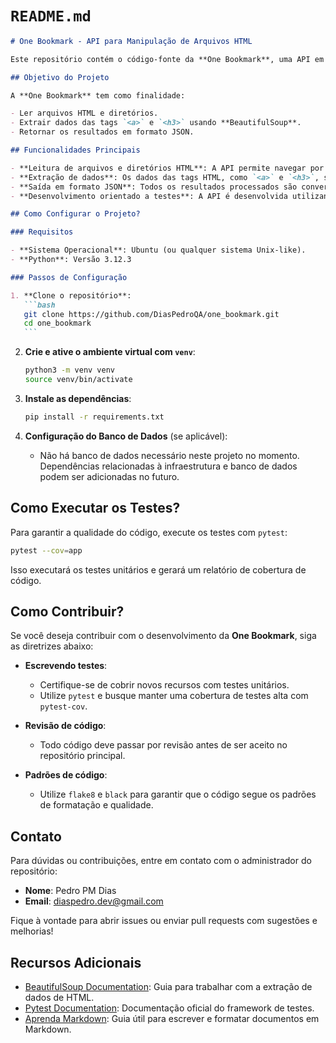 # `README.md`

````md
# One Bookmark - API para Manipulação de Arquivos HTML

Este repositório contém o código-fonte da **One Bookmark**, uma API em Python desenvolvida para manipular e processar arquivos HTML. O projeto utiliza TDD (Desenvolvimento Orientado a Testes) com `pytest` e `coverage` para garantir a qualidade e cobertura de testes.

## Objetivo do Projeto

A **One Bookmark** tem como finalidade:

- Ler arquivos HTML e diretórios.
- Extrair dados das tags `<a>` e `<h3>` usando **BeautifulSoup**.
- Retornar os resultados em formato JSON.

## Funcionalidades Principais

- **Leitura de arquivos e diretórios HTML**: A API permite navegar por diretórios e identificar arquivos HTML para extração de dados.
- **Extração de dados**: Os dados das tags HTML, como `<a>` e `<h3>`, são capturados e estruturados.
- **Saída em formato JSON**: Todos os resultados processados são convertidos em JSON para fácil manipulação.
- **Desenvolvimento orientado a testes**: A API é desenvolvida utilizando boas práticas de TDD com cobertura de testes.

## Como Configurar o Projeto?

### Requisitos

- **Sistema Operacional**: Ubuntu (ou qualquer sistema Unix-like).
- **Python**: Versão 3.12.3

### Passos de Configuração

1. **Clone o repositório**:
   ```bash
   git clone https://github.com/DiasPedroQA/one_bookmark.git
   cd one_bookmark
   ```
````

2. **Crie e ative o ambiente virtual com `venv`**:

   ```bash
   python3 -m venv venv
   source venv/bin/activate
   ```

3. **Instale as dependências**:

   ```bash
   pip install -r requirements.txt
   ```

4. **Configuração do Banco de Dados** (se aplicável):
   - Não há banco de dados necessário neste projeto no momento. Dependências relacionadas à infraestrutura e banco de dados podem ser adicionadas no futuro.

## Como Executar os Testes?

Para garantir a qualidade do código, execute os testes com `pytest`:

```bash
pytest --cov=app
```

Isso executará os testes unitários e gerará um relatório de cobertura de código.

## Como Contribuir?

Se você deseja contribuir com o desenvolvimento da **One Bookmark**, siga as diretrizes abaixo:

- **Escrevendo testes**:

  - Certifique-se de cobrir novos recursos com testes unitários.
  - Utilize `pytest` e busque manter uma cobertura de testes alta com `pytest-cov`.

- **Revisão de código**:

  - Todo código deve passar por revisão antes de ser aceito no repositório principal.

- **Padrões de código**:
  - Utilize `flake8` e `black` para garantir que o código segue os padrões de formatação e qualidade.

## Contato

Para dúvidas ou contribuições, entre em contato com o administrador do repositório:

- **Nome**: Pedro PM Dias
- **Email**: diaspedro.dev@gmail.com

Fique à vontade para abrir issues ou enviar pull requests com sugestões e melhorias!

## Recursos Adicionais

- [BeautifulSoup Documentation](https://www.crummy.com/software/BeautifulSoup/bs4/doc/): Guia para trabalhar com a extração de dados de HTML.
- [Pytest Documentation](https://docs.pytest.org/en/7.0.x/): Documentação oficial do framework de testes.
- [Aprenda Markdown](https://github.com/tutorials/markdowndemo): Guia útil para escrever e formatar documentos em Markdown.

```

```
